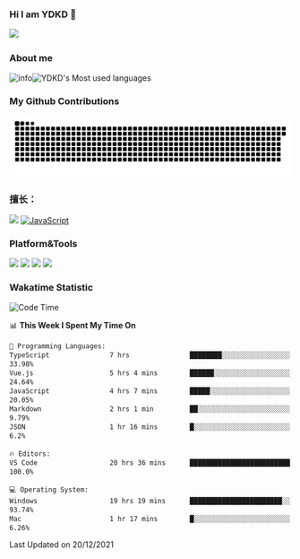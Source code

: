 ### Hi I am YDKD 👋

![](https://visitor-badge.glitch.me/badge?page_id=YDKD.readme)

### About me
![info](https://github-readme-stats.vercel.app/api?username=YDKD&show_icons=true&theme=cobalt)![YDKD's Most used languages](https://github-readme-stats.vercel.app/api/top-langs/?username=YDKD&layout=compact&hide_border=true&langs_count=8)

### My Github Contributions
![](https://raw.githubusercontent.com/YDKD/YDKD/main/assets/github-contribution-grid-snake.svg)

### 擅长：<br />
[![](https://img.shields.io/badge/-Vue.js-007396?style=flat-square&logo=Vue.js&logoColor=#4FC08D)](https://cn.vuejs.org/)
[![JavaScript](https://img.shields.io/badge/-JavaScript-f7e018?style=flat-square&logo=javascript&logoColor=white)]()

### Platform&Tools <br/>

[![]( https://img.shields.io/badge/macOS-Big%20Sur-292e33?style=flat-square&logo=apple&logoColor=ffffff )]() [![](https://img.shields.io/badge/Windows-10-2376bc?style=flat-square&logo=windows&logoColor=ffffff)]() [![]( https://img.shields.io/badge/IDE-Visual%20Studio%20Code-blue?style=flat-square&logo=visual-studio-code&logoColor=ffffff )]() [![]( https://img.shields.io/badge/iPhone-12-999999?style=flat-square&logo=apple&logoColor=ffffff)]() <br />

### Wakatime Statistic
<!--START_SECTION:waka-->
![Code Time](http://img.shields.io/badge/Code%20Time-250%20hrs%2045%20mins-blue)

📊 **This Week I Spent My Time On** 

```text
💬 Programming Languages: 
TypeScript               7 hrs               ████████░░░░░░░░░░░░░░░░░   33.98% 
Vue.js                   5 hrs 4 mins        ██████░░░░░░░░░░░░░░░░░░░   24.64% 
JavaScript               4 hrs 7 mins        █████░░░░░░░░░░░░░░░░░░░░   20.05% 
Markdown                 2 hrs 1 min         ██░░░░░░░░░░░░░░░░░░░░░░░   9.79% 
JSON                     1 hr 16 mins        █░░░░░░░░░░░░░░░░░░░░░░░░   6.2%

🔥 Editors: 
VS Code                  20 hrs 36 mins      █████████████████████████   100.0%

💻 Operating System: 
Windows                  19 hrs 19 mins      ███████████████████████░░   93.74% 
Mac                      1 hr 17 mins        █░░░░░░░░░░░░░░░░░░░░░░░░   6.26%

```


 Last Updated on 20/12/2021
<!--END_SECTION:waka-->

<!--
**YDKD/YDKD** is a ✨ _special_ ✨ repository because its `README.md` (this file) appears on your GitHub profile.

Here are some ideas to get you started:

- 🔭 I’m currently working on ...
- 🌱 I’m currently learning ...
- 👯 I’m looking to collaborate on ...
- 🤔 I’m looking for help with ...
- 💬 Ask me about ...
- 📫 How to reach me: ...
- 😄 Pronouns: ...
- ⚡ Fun fact: ...
-->
